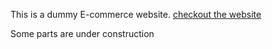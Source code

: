 This is a dummy E-commerce website.
[checkout the website](https://cara-dkomvt2ep-vishwas-08.vercel.app/)


Some parts are under construction

